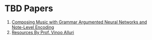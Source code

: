 # TBD Papers

1. [Composing Music with Grammar Argumented Neural Networks and Note-Level Encoding](https://arxiv.org/abs/1611.05416)
2. [Resources By Prof. Vinoo Alluri](https://docs.google.com/document/d/1KqIt3J76ELDzbrSdIOydaiCCQmXuDP5ByQAdD0Devcc/edit)
